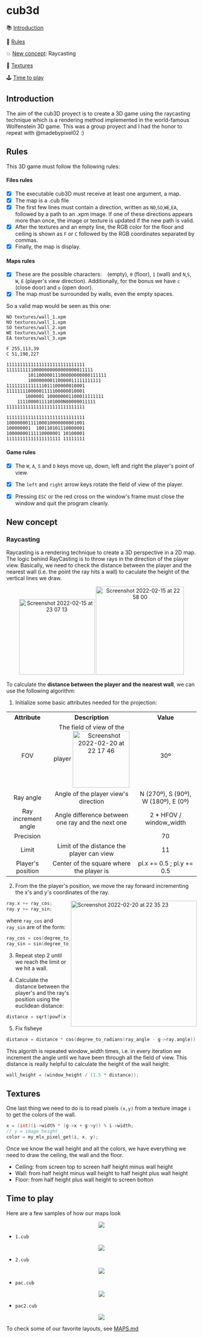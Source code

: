 # cub3d

:books: [Introduction](#introduction)

:mega: [Rules](#rules)

:collision: [New concept](#new-concept): Raycasting

:rainbow: [Textures](#textures)



:joystick: [Time to play](#time-to-play)


## Introduction

The aim of the cub3D proyect is to create a 3D game using the raycasting technique which is a rendering method implemented in the world-famous Wolfenstein 3D game.
This was a group proyect and I had the honor to repeat with @madebypixel02 :)


## Rules

This 3D game must follow the following rules:

#### Files rules
- [x] The executable cub3D must receive at least one argument, a map.
- [x] The map is a .cub file
- [x] The first few lines must contain a direction, written as `NO`,`SO`,`WE`,`EA`, followed by a path to an .xpm image. If one of these directions appears more than once, the image or texture is updated if the new path is valid. 
- [x] After the textures and an empty line,  the RGB color for the floor and ceiling is shown as `F` or `C` followed by the RGB coordinates separated by commas.
- [x] Finally, the map is display.

#### Maps rules
- [x] These are the possible characters: ` ` (empty), `0` (floor), `1` (wall) and `N`,`S`, `W`, `E` (player's view direction). Additionally, for the bonus we have `c` (close door) and `o` (open door).
- [x] The map must be surrounded by walls, even the empty spaces.

So a valid map would be seen as this one:

```
NO textures/wall_1.xpm
NO textures/wall_1.xpm
SO textures/wall_2.xpm
WE textures/wall_3.xpm
EA textures/wall_3.xpm

F 255,113,39
C 51,198,227

11111111111111111111111111111
11111111110000000000000000011111
        10110000011100000000000111111
        100000000110000011111111111
11111111111111011100000010001
11111111000001111100000010001
       1000001 100000001100011111111
    11110000111101000N00000011111
11111111111111111111111111111

11111111111111111111111111111
10000000111100010000000001001
100000001  100110101110000001
10000000111110000001 10100001
11111111111111111111 11111111
```

#### Game rules
- [x] The `W`, `A`, `S` and `D` keys move up, down, left and right the player's point of view.
- [x] The `left` and `right` arrow keys rotate the field of view of the player. 
- [x] Pressing `ESC` or the red cross on the window's frame must close the window and quit the program cleanly. 


## New concept

### Raycasting
Raycasting is a rendering technique to create a 3D perspective in a 2D map. 
The logic behind RayCasting is to throw rays in the direction of the player view. Basically, we need to check the distance between the player and the nearest wall (i.e. the point the ray hits a wall) to caculate the height of the vertical lines we draw.

<p align="center">
     <img width="200" alt="Screenshot 2022-02-15 at 23 07 13" src="https://user-images.githubusercontent.com/71781441/154158563-5b4f7641-4f3d-4cca-97f1-4cc79aac16dd.png">
    <img width="233" alt="Screenshot 2022-02-15 at 22 58 00" src="https://user-images.githubusercontent.com/71781441/154159164-667da898-a8d5-4991-a8d0-a6008f111054.png">
</p>
    
To calculate the **distance between the player and the nearest wall**, we can use the following algorithm:
1. Initialize some basic attributes needed for the projection: 

<table align="center">
    <tr aling="center">
        <th> Attribute </th>
        <th> Description </th>
        <th> Value </th>
    </tr>
    <tr align="center">
        <td>FOV </td>
        <td> The field of view of the player <img width="150" align="center" alt="Screenshot 2022-02-20 at 22 17 46" src="https://user-images.githubusercontent.com/71781441/154864710-baee6726-6f2a-4f37-8125-97a5cf52c4f7.png"></td>
        <td> 30º </td>
    </tr>
    <tr align="center">
        <td>Ray angle </td>
        <td> Angle of the player view's direction</td>
        <td> N (270º), S (90º), W (180º), E (0º)</td>
    </tr>
    <tr align="center">
        <td>Ray increment angle </td>
        <td> Angle difference between one ray and the next one </td>
        <td> 2 * HFOV / window_width </td>
    </tr>
    <tr align="center">
        <td>Precision </td>
        <td> </td>
        <td>70 </td>
    </tr>
    <tr align="center">
        <td>Limit </td>
        <td> Limit of the distance the player can view </td>
        <td> 11</td>
    </tr>
    <tr align="center">
        <td>Player's position</td>
        <td> Center of the square where the player is </td>
        <td> pl.x += 0.5 ; pl.y += 0.5 </td>
    </tr>
</table>


2. From the the player's position, we move the ray forward incrementing the x's and y's coordinates of the ray.

<img align="right" width="333" alt="Screenshot 2022-02-20 at 22 35 23" src="https://user-images.githubusercontent.com/71781441/154865310-1b8dc0c5-0def-416f-adb6-7acf2a01c53a.png">

```c
ray.x += ray_cos;
ray.y += ray_sin;
```

where `ray_cos` and `ray_sin` are of the form:
```c
ray_cos = cos(degree_to_radians(ray_angle)) / g->ray.precision;
ray_sin = sin(degree_to_radians(ray_angle)) / g->ray.precision;
```

3. Repeat step 2 until we reach the limit or we hit a wall.

4. Calculate the distance between the player's and the ray's position using the euclidean distance:
```c
distance = sqrt(powf(x - pl.x - 0.5, 2.) + powf(y - pl.y - 0.5, 2.));
```

5. Fix fisheye
```c
distance = distance * cos(degree_to_radians(ray_angle - g->ray.angle))
```

This algorith is repeated window_width times, i.e. in every iteration we increment the angle until we have been through all the field of view. 
This distance is really helpful to calculate the height of the wall height:
```c
wall_height = (window_height / (1.5 * distance));
```

## Textures

One last thing we need to do is to read pixels `(x,y)` from a texture image `i` to get the colors of the wall. 

```c
x = (int)(i->width * (g->x + g->y)) % i->width;
// y = image height
color = my_mlx_pixel_get(i, x, y);
```
Once we know the wall height and all the colors, we have everything we need to draw the ceiling, the wall and the floor.
- Ceiling: from screen top to screen half height minus wall height
- Wall: from half height minus wall height to half height plus wall height
- Floor: from half height plus wall height to screen botton


## Time to play

Here are a few samples of how our maps look

<p align="center">
    <img src="https://user-images.githubusercontent.com/40824677/155116913-80e549a9-1080-4eaf-bf44-0c0940998119.gif">
</p>

- ``1.cub``

<p align="center">
    <img src="https://user-images.githubusercontent.com/40824677/155116616-824e5a4e-7dc2-4e6b-8d00-5d22e57d7c2c.gif">
</p>

- ``2.cub``

<p align="center">
    <img src="https://user-images.githubusercontent.com/40824677/155116751-58a1f0d4-8500-480d-bf47-c93073933fbb.gif">
</p>

- ``pac.cub``

<p align="center">
    <img src="https://user-images.githubusercontent.com/40824677/155117235-bd8e392a-d856-4201-9f56-13a72f7ef3ca.gif">
</p>


- ``pac2.cub``

<p align="center">
    <img src="https://user-images.githubusercontent.com/40824677/155117526-38191be8-94d7-43e5-bca0-aca7a0efeb00.gif">
</p>

To check some of our favorite layouts, see [MAPS.md](https://github.com/mbueno-g/cub3d/blob/main/maps/MAPS.md)
